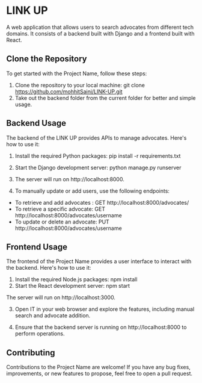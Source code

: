 # LINK UP

A web application that allows users to search  advocates from different tech domains. It consists of a backend built with Django and a frontend built with React.

## Clone the Repository

To get started with the Project Name, follow these steps:

1. Clone the repository to your local machine: git clone https://github.com/mohhitSaini/LINK-UP.git
2. Take out the backend folder from the current folder for better and simple usage.


## Backend Usage

The backend of the LINK UP provides APIs to manage advocates. Here's how to use it:

1. Install the required Python packages: pip install -r requirements.txt
2. Start the Django development server: python manage.py runserver
3. The server will run on http://localhost:8000.

3. To manually update or add users, use the following endpoints:
- To retrieve and add advocates : GET http://localhost:8000/advocates/
- To retrieve a specific advocate: GET http://localhost:8000/advocates/username
- To update or delete an advocate: PUT http://localhost:8000/advocates/username



## Frontend Usage

The frontend of the Project Name provides a user interface to interact with the backend. Here's how to use it:

1. Install the required Node.js packages: npm install
2. Start the React development server: npm start
   
The server will run on http://localhost:3000.

3. Open IT in your web browser and explore the features, including manual search and advocate addition.

4. Ensure that the backend server is running on http://localhost:8000 to perform  operations.

## Contributing

Contributions to the Project Name are welcome! If you have any bug fixes, improvements, or new features to propose, feel free to open a pull request.






